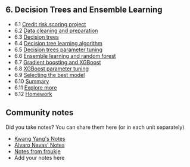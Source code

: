 ## 6. Decision Trees and Ensemble Learning

- 6.1 [Credit risk scoring project](01-credit-risk.md)
- 6.2 [Data cleaning and preparation](02-data-prep.md)
- 6.3 [Decision trees](03-decision-trees.md)
- 6.4 [Decision tree learning algorithm](04-decision-tree-learning.md)
- 6.5 [Decision trees parameter tuning](05-decision-tree-tuning.md)
- 6.6 [Ensemble learning and random forest](06-random-forest.md)
- 6.7 [Gradient boosting and XGBoost](07-boosting.md)
- 6.8 [XGBoost parameter tuning](08-xgb-tuning.md)
- 6.9 [Selecting the best model](09-final-model.md)
- 6.10 [Summary](10-summary.md)
- 6.11 [Explore more](11-explore-more.md)
- 6.12 [Homework](homework.md)


## Community notes

Did you take notes? You can share them here (or in each unit separately)

* [Kwang Yang's Notes](https://www.kaggle.com/kwangyangchia/notebook-for-lesson-6-mle)
* [Alvaro Navas' Notes](https://github.com/ziritrion/ml-zoomcamp/blob/main/notes/06_trees.md)
* [Notes from froukje](https://github.com/froukje/ml-zoomcamp/blob/main/week6/Lecture_6_Decision_Trees_Ensemble_Learning.ipynb)
* Add your notes here
